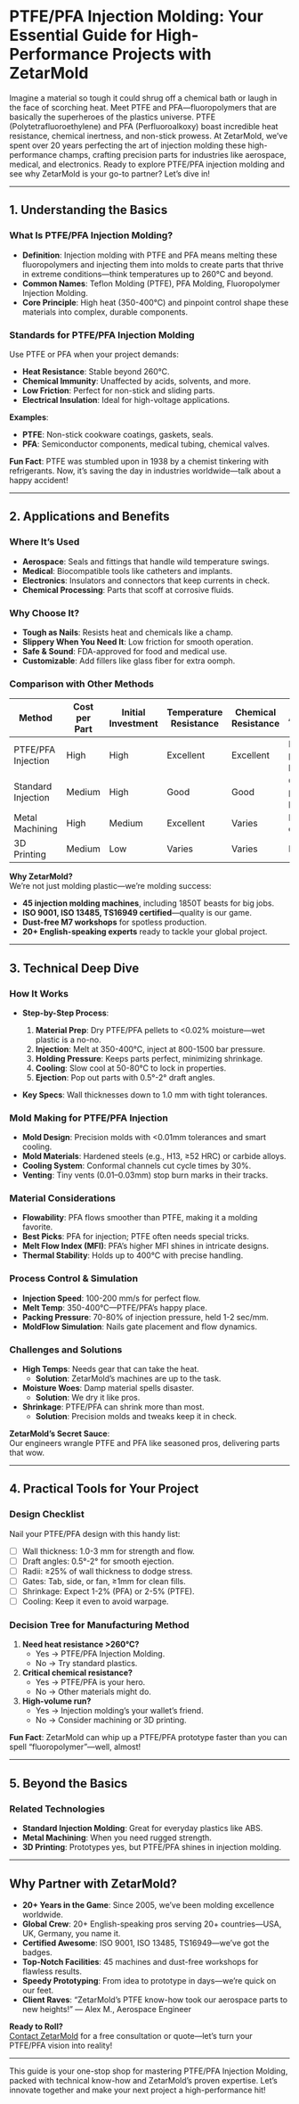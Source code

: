 # PTFE/PFA Injection Molding: Your Essential Guide for High-Performance Projects with ZetarMold

Imagine a material so tough it could shrug off a chemical bath or laugh in the face of scorching heat. Meet PTFE and PFA—fluoropolymers that are basically the superheroes of the plastics universe. PTFE (Polytetrafluoroethylene) and PFA (Perfluoroalkoxy) boast incredible heat resistance, chemical inertness, and non-stick prowess. At ZetarMold, we’ve spent over 20 years perfecting the art of injection molding these high-performance champs, crafting precision parts for industries like aerospace, medical, and electronics. Ready to explore PTFE/PFA injection molding and see why ZetarMold is your go-to partner? Let’s dive in!

---

## 1. Understanding the Basics

### What Is PTFE/PFA Injection Molding?

- **Definition**: Injection molding with PTFE and PFA means melting these fluoropolymers and injecting them into molds to create parts that thrive in extreme conditions—think temperatures up to 260°C and beyond.
- **Common Names**: Teflon Molding (PTFE), PFA Molding, Fluoropolymer Injection Molding.
- **Core Principle**: High heat (350-400°C) and pinpoint control shape these materials into complex, durable components.

### Standards for PTFE/PFA Injection Molding

Use PTFE or PFA when your project demands:

- **Heat Resistance**: Stable beyond 260°C.
- **Chemical Immunity**: Unaffected by acids, solvents, and more.
- **Low Friction**: Perfect for non-stick and sliding parts.
- **Electrical Insulation**: Ideal for high-voltage applications.

**Examples**:

- **PTFE**: Non-stick cookware coatings, gaskets, seals.
- **PFA**: Semiconductor components, medical tubing, chemical valves.

**Fun Fact**: PTFE was stumbled upon in 1938 by a chemist tinkering with refrigerants. Now, it’s saving the day in industries worldwide—talk about a happy accident!

---

## 2. Applications and Benefits

### Where It’s Used

- **Aerospace**: Seals and fittings that handle wild temperature swings.
- **Medical**: Biocompatible tools like catheters and implants.
- **Electronics**: Insulators and connectors that keep currents in check.
- **Chemical Processing**: Parts that scoff at corrosive fluids.

### Why Choose It?

- **Tough as Nails**: Resists heat and chemicals like a champ.
- **Slippery When You Need It**: Low friction for smooth operation.
- **Safe & Sound**: FDA-approved for food and medical use.
- **Customizable**: Add fillers like glass fiber for extra oomph.

### Comparison with Other Methods

| Method             | Cost per Part | Initial Investment | Temperature Resistance | Chemical Resistance | Applications           |
| ------------------ | ------------- | ------------------ | ---------------------- | ------------------- | ---------------------- |
| PTFE/PFA Injection | High          | High               | Excellent              | Excellent           | High-performance parts |
| Standard Injection | Medium        | High               | Good                   | Good                | General-purpose parts  |
| Metal Machining    | High          | Medium             | Excellent              | Varies              | Heavy-duty components  |
| 3D Printing        | Medium        | Low                | Varies                 | Varies              | Prototypes             |

**Why ZetarMold?**  
We’re not just molding plastic—we’re molding success:

- **45 injection molding machines**, including 1850T beasts for big jobs.
- **ISO 9001, ISO 13485, TS16949 certified**—quality is our game.
- **Dust-free M7 workshops** for spotless production.
- **20+ English-speaking experts** ready to tackle your global project.

---

## 3. Technical Deep Dive

### How It Works

- **Step-by-Step Process**:

  1. **Material Prep**: Dry PTFE/PFA pellets to <0.02% moisture—wet plastic is a no-no.
  2. **Injection**: Melt at 350-400°C, inject at 800-1500 bar pressure.
  3. **Holding Pressure**: Keeps parts perfect, minimizing shrinkage.
  4. **Cooling**: Slow cool at 50-80°C to lock in properties.
  5. **Ejection**: Pop out parts with 0.5°-2° draft angles.

- **Key Specs**: Wall thicknesses down to 1.0 mm with tight tolerances.

### Mold Making for PTFE/PFA Injection

- **Mold Design**: Precision molds with <0.01mm tolerances and smart cooling.
- **Mold Materials**: Hardened steels (e.g., H13, ≥52 HRC) or carbide alloys.
- **Cooling System**: Conformal channels cut cycle times by 30%.
- **Venting**: Tiny vents (0.01–0.03mm) stop burn marks in their tracks.

### Material Considerations

- **Flowability**: PFA flows smoother than PTFE, making it a molding favorite.
- **Best Picks**: PFA for injection; PTFE often needs special tricks.
- **Melt Flow Index (MFI)**: PFA’s higher MFI shines in intricate designs.
- **Thermal Stability**: Holds up to 400°C with precise handling.

### Process Control & Simulation

- **Injection Speed**: 100-200 mm/s for perfect flow.
- **Melt Temp**: 350-400°C—PTFE/PFA’s happy place.
- **Packing Pressure**: 70-80% of injection pressure, held 1-2 sec/mm.
- **MoldFlow Simulation**: Nails gate placement and flow dynamics.

### Challenges and Solutions

- **High Temps**: Needs gear that can take the heat.
  - **Solution**: ZetarMold’s machines are up to the task.
- **Moisture Woes**: Damp material spells disaster.
  - **Solution**: We dry it like pros.
- **Shrinkage**: PTFE/PFA can shrink more than most.
  - **Solution**: Precision molds and tweaks keep it in check.

**ZetarMold’s Secret Sauce**:  
Our engineers wrangle PTFE and PFA like seasoned pros, delivering parts that wow.

---

## 4. Practical Tools for Your Project

### Design Checklist

Nail your PTFE/PFA design with this handy list:

- [ ] Wall thickness: 1.0-3 mm for strength and flow.
- [ ] Draft angles: 0.5°-2° for smooth ejection.
- [ ] Radii: ≥25% of wall thickness to dodge stress.
- [ ] Gates: Tab, side, or fan, ≥1mm for clean fills.
- [ ] Shrinkage: Expect 1-2% (PFA) or 2-5% (PTFE).
- [ ] Cooling: Keep it even to avoid warpage.

### Decision Tree for Manufacturing Method

1. **Need heat resistance >260°C?**
   - Yes → PTFE/PFA Injection Molding.
   - No → Try standard plastics.
2. **Critical chemical resistance?**
   - Yes → PTFE/PFA is your hero.
   - No → Other materials might do.
3. **High-volume run?**
   - Yes → Injection molding’s your wallet’s friend.
   - No → Consider machining or 3D printing.

**Fun Fact**: ZetarMold can whip up a PTFE/PFA prototype faster than you can spell “fluoropolymer”—well, almost!

---

## 5. Beyond the Basics

### Related Technologies

- **Standard Injection Molding**: Great for everyday plastics like ABS.
- **Metal Machining**: When you need rugged strength.
- **3D Printing**: Prototypes yes, but PTFE/PFA shines in injection molding.

---

## Why Partner with ZetarMold?

- **20+ Years in the Game**: Since 2005, we’ve been molding excellence worldwide.
- **Global Crew**: 20+ English-speaking pros serving 20+ countries—USA, UK, Germany, you name it.
- **Certified Awesome**: ISO 9001, ISO 13485, TS16949—we’ve got the badges.
- **Top-Notch Facilities**: 45 machines and dust-free workshops for flawless results.
- **Speedy Prototyping**: From idea to prototype in days—we’re quick on our feet.
- **Client Raves**: “ZetarMold’s PTFE know-how took our aerospace parts to new heights!” — Alex M., Aerospace Engineer

**Ready to Roll?**  
[Contact ZetarMold](#) for a free consultation or quote—let’s turn your PTFE/PFA vision into reality!

---

This guide is your one-stop shop for mastering PTFE/PFA Injection Molding, packed with technical know-how and ZetarMold’s proven expertise. Let’s innovate together and make your next project a high-performance hit!
